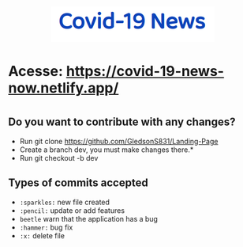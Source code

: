 <p align="center">
  <a target="blank" href="https://covid-19-news-now.netlify.app/"> <img src="https://github.com/GledsonS831/Covid-19-news/blob/master/frontend/src/assets/covid-19-news.png?raw=true"/> </a>
 </p>

<h1>
  Acesse: <a href="https://covid-19-news-now.netlify.app/">https://covid-19-news-now.netlify.app/</a>
<h1/>

## Do you want to contribute with any changes?
  - Run git clone https://github.com/GledsonS831/Landing-Page
  - Create a branch dev, you must make changes there.*
  - Run git checkout -b dev
## Types of commits accepted
 
 - `:sparkles:` new file created
 - `:pencil:` update or add features
 - `beetle` warn that the application has a bug
 - `:hammer:` bug fix
 - `:x:` delete file
